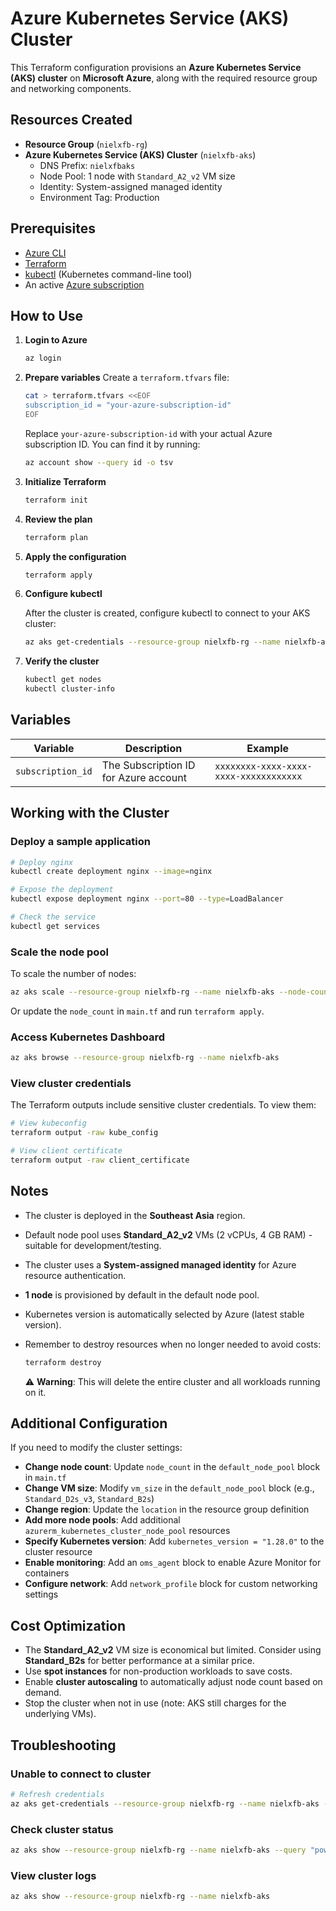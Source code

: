 # Azure Kubernetes Service (AKS) Cluster

This Terraform configuration provisions an **Azure Kubernetes Service (AKS) cluster** on **Microsoft Azure**, along with the required resource group and networking components.

## Resources Created

* **Resource Group** (`nielxfb-rg`)
* **Azure Kubernetes Service (AKS) Cluster** (`nielxfb-aks`)
  * DNS Prefix: `nielxfbaks`
  * Node Pool: 1 node with `Standard_A2_v2` VM size
  * Identity: System-assigned managed identity
  * Environment Tag: Production

## Prerequisites

* [Azure CLI](https://learn.microsoft.com/en-us/cli/azure/install-azure-cli)
* [Terraform](https://developer.hashicorp.com/terraform/downloads)
* [kubectl](https://kubernetes.io/docs/tasks/tools/) (Kubernetes command-line tool)
* An active [Azure subscription](https://azure.microsoft.com/free/)

## How to Use

1. **Login to Azure**

   ```bash
   az login
   ```

2. **Prepare variables**
   Create a `terraform.tfvars` file:

   ```bash
   cat > terraform.tfvars <<EOF
   subscription_id = "your-azure-subscription-id"
   EOF
   ```

   Replace `your-azure-subscription-id` with your actual Azure subscription ID. You can find it by running:

   ```bash
   az account show --query id -o tsv
   ```

3. **Initialize Terraform**

   ```bash
   terraform init
   ```

4. **Review the plan**

   ```bash
   terraform plan
   ```

5. **Apply the configuration**

   ```bash
   terraform apply
   ```

6. **Configure kubectl**

   After the cluster is created, configure kubectl to connect to your AKS cluster:

   ```bash
   az aks get-credentials --resource-group nielxfb-rg --name nielxfb-aks
   ```

7. **Verify the cluster**

   ```bash
   kubectl get nodes
   kubectl cluster-info
   ```

## Variables

| Variable          | Description                           | Example                                |
| ----------------- | ------------------------------------- | -------------------------------------- |
| `subscription_id` | The Subscription ID for Azure account | `xxxxxxxx-xxxx-xxxx-xxxx-xxxxxxxxxxxx` |

## Working with the Cluster

### Deploy a sample application

```bash
# Deploy nginx
kubectl create deployment nginx --image=nginx

# Expose the deployment
kubectl expose deployment nginx --port=80 --type=LoadBalancer

# Check the service
kubectl get services
```

### Scale the node pool

To scale the number of nodes:

```bash
az aks scale --resource-group nielxfb-rg --name nielxfb-aks --node-count 3
```

Or update the `node_count` in `main.tf` and run `terraform apply`.

### Access Kubernetes Dashboard

```bash
az aks browse --resource-group nielxfb-rg --name nielxfb-aks
```

### View cluster credentials

The Terraform outputs include sensitive cluster credentials. To view them:

```bash
# View kubeconfig
terraform output -raw kube_config

# View client certificate
terraform output -raw client_certificate
```

## Notes

* The cluster is deployed in the **Southeast Asia** region.
* Default node pool uses **Standard_A2_v2** VMs (2 vCPUs, 4 GB RAM) - suitable for development/testing.
* The cluster uses a **System-assigned managed identity** for Azure resource authentication.
* **1 node** is provisioned by default in the default node pool.
* Kubernetes version is automatically selected by Azure (latest stable version).
* Remember to destroy resources when no longer needed to avoid costs:

  ```bash
  terraform destroy
  ```

  ⚠️ **Warning**: This will delete the entire cluster and all workloads running on it.

## Additional Configuration

If you need to modify the cluster settings:

* **Change node count**: Update `node_count` in the `default_node_pool` block in `main.tf`
* **Change VM size**: Modify `vm_size` in the `default_node_pool` block (e.g., `Standard_D2s_v3`, `Standard_B2s`)
* **Change region**: Update the `location` in the resource group definition
* **Add more node pools**: Add additional `azurerm_kubernetes_cluster_node_pool` resources
* **Specify Kubernetes version**: Add `kubernetes_version = "1.28.0"` to the cluster resource
* **Enable monitoring**: Add an `oms_agent` block to enable Azure Monitor for containers
* **Configure network**: Add `network_profile` block for custom networking settings

## Cost Optimization

* The **Standard_A2_v2** VM size is economical but limited. Consider using **Standard_B2s** for better performance at a similar price.
* Use **spot instances** for non-production workloads to save costs.
* Enable **cluster autoscaling** to automatically adjust node count based on demand.
* Stop the cluster when not in use (note: AKS still charges for the underlying VMs).

## Troubleshooting

### Unable to connect to cluster

```bash
# Refresh credentials
az aks get-credentials --resource-group nielxfb-rg --name nielxfb-aks --overwrite-existing
```

### Check cluster status

```bash
az aks show --resource-group nielxfb-rg --name nielxfb-aks --query "powerState"
```

### View cluster logs

```bash
az aks show --resource-group nielxfb-rg --name nielxfb-aks
```
